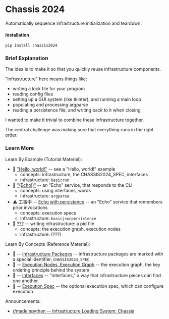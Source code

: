 

# Chassis 2024

Automatically sequence infrastructure initialization and teardown.

#### Installation

```
pip install chassis2024
```

### Brief Explanation

The idea is to make it so that you quickly reuse infrastructure components.

"Infrastructure" here means things like:
* writing a lock file for your program
* reading config files
* setting up a GUI system (like tkinter), and running a main loop
* populating and processing argparse
* reading a persistence file, and writing back to it when closing

I wanted to make it trivial to combine these infrastructure together.

The central challenge was making sure that everything runs in the right order.


### Learn More

Learn By Example (Tutorial Material):
* 🙆 ["Hello, world!"](README_helloworld.md) -- see a "Hello, world!" example
  * concepts: infrastructure, the CHASSIS2024_SPEC, interfaces
  * infrastructure: ```basicrun```
* 🙆 ["(Echo!)"](README_echo.md) -- an "Echo" service, that responds to the CLI
  * concepts: using interfaces, words
  * infrastructure: ```argparse```
* ⚠ 工事中 -- [Echo with persistence](README_echo2.md) -- an "Echo" service that remembers prior invocations
  * concepts: execution specs
  * infrastructure: ```basicjsonpersistence```
* 🙅 [???](README_writing.md) -- writing infrastructure: a pid file
  * concepts: the execution graph, execution nodes
  * infrastructure: (???)

Learn By Concepts (Reference Material):
* 🙅 -- [Infrastructure Packages](README_chassis2024spec.md) -- infrastructure packages are marked with a special identifier, ```CHASSIS2024_SPEC```
* 🙅 -- [Execution Nodes, Execution Graph](README_executionnode.md) -- the execution graph, the key ordering principle behind the system
* 🙅 -- [Interfaces](README_interfaces.md) -- "interfaces," a way that infrastructure pieces can find one another
* 🙅 -- [Execution Spec](README_executionspec.md) -- the optional execution spec, which can configure execution

Announcements:
* [r/madeinpython -- Infrastructure Loading System: Chassis](https://www.reddit.com/r/madeinpython/comments/1ae8h3c/infrastructure_loading_system_chassis/)

